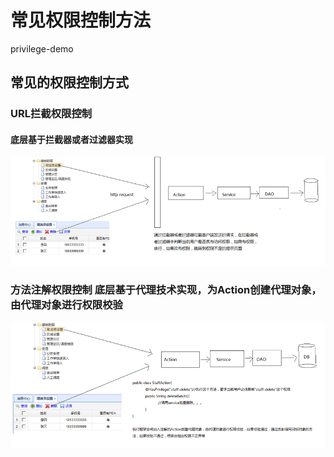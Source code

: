 # 常见权限控制方法

privilege-demo

## 常见的权限控制方式 

###  URL拦截权限控制 

#### 底层基于拦截器或者过滤器实现

![](../../.gitbook/assets/image%20%2853%29.png)

###  方法注解权限控制 底层基于代理技术实现，为Action创建代理对象，由代理对象进行权限校验

![](../../.gitbook/assets/image%20%2834%29.png)



